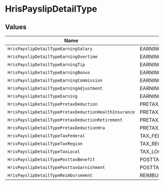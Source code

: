 # HrisPayslipDetailType


## Values

| Name                                                  | Value                                                 |
| ----------------------------------------------------- | ----------------------------------------------------- |
| `HrisPayslipDetailTypeEarningSalary`                  | EARNING_SALARY                                        |
| `HrisPayslipDetailTypeEarningOvertime`                | EARNING_OVERTIME                                      |
| `HrisPayslipDetailTypeEarningTip`                     | EARNING_TIP                                           |
| `HrisPayslipDetailTypeEarningBonus`                   | EARNING_BONUS                                         |
| `HrisPayslipDetailTypeEarningCommission`              | EARNING_COMMISSION                                    |
| `HrisPayslipDetailTypeEarningAdjustment`              | EARNING_ADJUSTMENT                                    |
| `HrisPayslipDetailTypeEarning`                        | EARNING                                               |
| `HrisPayslipDetailTypePretaxDeduction`                | PRETAX_DEDUCTION                                      |
| `HrisPayslipDetailTypePretaxDeductionHealthInsurance` | PRETAX_DEDUCTION_HEALTH_INSURANCE                     |
| `HrisPayslipDetailTypePretaxDeductionRetirement`      | PRETAX_DEDUCTION_RETIREMENT                           |
| `HrisPayslipDetailTypePretaxDeductionHra`             | PRETAX_DEDUCTION_HRA                                  |
| `HrisPayslipDetailTypeTaxFederal`                     | TAX_FEDERAL                                           |
| `HrisPayslipDetailTypeTaxRegion`                      | TAX_REGION                                            |
| `HrisPayslipDetailTypeTaxLocal`                       | TAX_LOCAL                                             |
| `HrisPayslipDetailTypePosttaxBenefit`                 | POSTTAX_BENEFIT                                       |
| `HrisPayslipDetailTypePosttaxGarnishment`             | POSTTAX_GARNISHMENT                                   |
| `HrisPayslipDetailTypeReimbursement`                  | REIMBURSEMENT                                         |